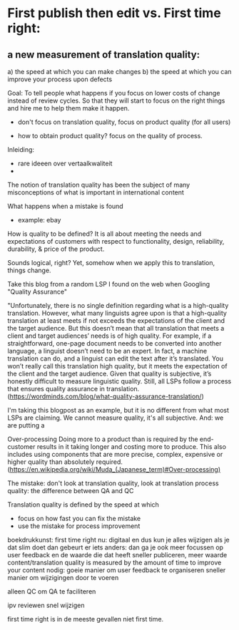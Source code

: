 # First publish then edit vs. First time right: 
## a new measurement of translation quality: 

a) the speed at which you can make changes
b) the speed at which you can improve your process upon defects

Goal: To tell people what happens if you focus on lower costs of change instead of review cycles. 
So that they will start to focus on the right things and hire me to help them make it happen.



- don't focus on translation quality, focus on product quality (for all users)

- how to obtain product quality? focus on the quality of process.




Inleiding:
- rare ideeen over vertaalkwaliteit
- 







The notion of translation quality has been the subject of many misconceptions of what is important in international content


What happens when a mistake is found

- example: ebay

How is quality to be defined?
It is all about meeting the needs and expectations of customers with respect to functionality, design, reliability, durability, & price of the product.

Sounds logical, right? Yet, somehow when we apply this to translation, things change. 

Take this blog from a random LSP I found on the web when Googling "Quality Assurance" 

"Unfortunately, there is no single definition regarding what is a high-quality translation. However, what many linguists agree upon is that a high-quality translation at least meets if not exceeds the expectations of the client and the target audience. But this doesn’t mean that all translation that meets a client and target audiences’ needs is of high quality.
For example, if a straightforward, one-page document needs to be converted into another language, a linguist doesn’t need to be an expert. 
In fact, a machine translation can do, and a linguist can edit the text after it’s translated. 
You won’t really call this translation high quality, but it meets the expectation of the client and the target audience. Given that quality is subjective, it’s honestly difficult to measure linguistic quality. 
Still, all LSPs follow a process that ensures quality assurance in translation.
(https://wordminds.com/blog/what-quality-assurance-translation/)

I'm taking this blogpost as an example, but it is no different from what most LSPs are claiming. We cannot measure quality, it's all subjective. 
And: we are putting a 



Over-processing
Doing more to a product than is required by the end-customer results in it taking longer and costing more to produce. 
This also includes using components that are more precise, complex, expensive or higher quality than absolutely required.
(https://en.wikipedia.org/wiki/Muda_(Japanese_term)#Over-processing)



The mistake: don't look at translation quality, look at translation process quality: the difference between QA and QC




Translation quality is defined by the speed at which 

- focus on how fast you can fix the mistake
- use the mistake for process improvement







boekdrukkunst: first time right
nu: digitaal en dus kun je alles wijzigen
als je dat slim doet dan gebeurt er iets anders: dan ga je ook meer focussen op user feedback en de waarde die dat heeft
sneller publiceren, meer waarde
content/translation quality is measured by the amount of time to improve your content
nodig:
goeie manier om user feedback te organiseren
sneller manier om wijzigingen door te voeren



alleen QC om QA te faciliteren

ipv reviewen snel wijzigen

first time right is in de meeste gevallen niet first time. 
